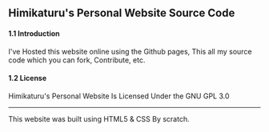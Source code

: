 ## Himikaturu's Personal Website Source Code

#### 1.1 Introduction

I've Hosted this website online using the Github pages, This all my source code which you can fork, Contribute, etc.

#### 1.2 License

Himikaturu's Personal Website Is Licensed Under the GNU GPL 3.0 

---

This website was built using HTML5 & CSS By scratch. 

